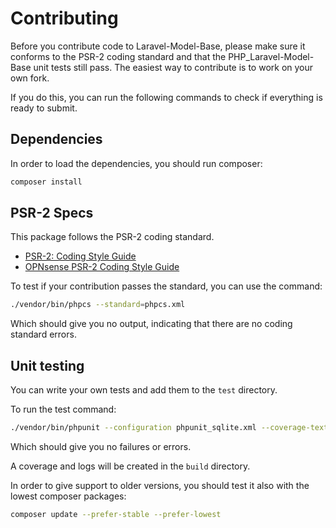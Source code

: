 # Contributing
  
Before you contribute code to Laravel-Model-Base, please make sure it conforms to the PSR-2 coding standard and that the PHP_Laravel-Model-Base unit tests still pass. The easiest way to contribute is to work on your own fork.

If you do this, you can run the following commands to check if everything is ready to submit.

## Dependencies

In order to load the dependencies, you should run composer:

```bash
composer install
```

## PSR-2 Specs

This package follows the PSR-2 coding standard.

- [PSR-2: Coding Style Guide](http://www.php-fig.org/psr/psr-2/)
- [OPNsense PSR-2 Coding Style Guide](https://docs.opnsense.org/development/guidelines/psr2.html)

To test if your contribution passes the standard, you can use the command:

```bash
./vendor/bin/phpcs --standard=phpcs.xml
```

Which should give you no output, indicating that there are no coding standard errors.


## Unit testing

You can write your own tests and add them to the `test` directory.

To run the test command:

```bash
./vendor/bin/phpunit --configuration phpunit_sqlite.xml --coverage-text
```

Which should give you no failures or errors.

A coverage and logs will be created in the `build` directory.

In order to give support to older versions, you should test it also with the lowest composer packages:

```bash
composer update --prefer-stable --prefer-lowest
```

